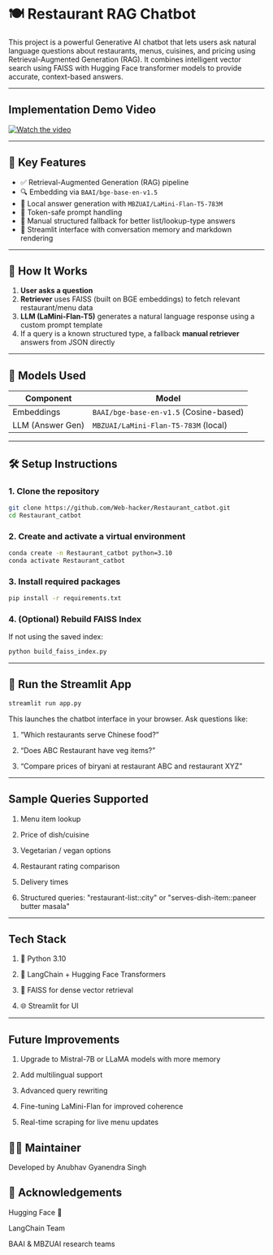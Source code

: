 # 🍽️ Restaurant RAG Chatbot

This project is a powerful Generative AI chatbot that lets users ask natural language questions about restaurants, menus, cuisines, and pricing using Retrieval-Augmented Generation (RAG). It combines intelligent vector search using FAISS with Hugging Face transformer models to provide accurate, context-based answers.

---
## Implementation Demo Video

[![Watch the video](https://img.youtube.com/vi/qCvL_uKZXUI/hqdefault.jpg)](https://www.youtube.com/watch?v=qCvL_uKZXUI) 

---
## 📌 Key Features

- ✅ Retrieval-Augmented Generation (RAG) pipeline
- 🔍 Embedding via `BAAI/bge-base-en-v1.5`
- 🧠 Local answer generation with `MBZUAI/LaMini-Flan-T5-783M`
- 🧾 Token-safe prompt handling
- 🧩 Manual structured fallback for better list/lookup-type answers
- 🧠 Streamlit interface with conversation memory and markdown rendering


---

## 🚀 How It Works

1. **User asks a question**
2. **Retriever** uses FAISS (built on BGE embeddings) to fetch relevant restaurant/menu data
3. **LLM (LaMini-Flan-T5)** generates a natural language response using a custom prompt template
4. If a query is a known structured type, a fallback **manual retriever** answers from JSON directly

---

## 🧠 Models Used

| Component        | Model                                  |
|------------------|----------------------------------------|
| Embeddings       | `BAAI/bge-base-en-v1.5` (Cosine-based) |
| LLM (Answer Gen) | `MBZUAI/LaMini-Flan-T5-783M` (local)   |

---

## 🛠️ Setup Instructions

### 1. Clone the repository

```bash
git clone https://github.com/Web-hacker/Restaurant_catbot.git
cd Restaurant_catbot
```
### 2. Create and activate a virtual environment

```bash
conda create -n Restaurant_catbot python=3.10
conda activate Restaurant_catbot
```
### 3. Install required packages

```bash
pip install -r requirements.txt
```
### 4. (Optional) Rebuild FAISS Index

If not using the saved index:

```bash
python build_faiss_index.py
```

---

## 💬 Run the Streamlit App

```bash
streamlit run app.py
```
This launches the chatbot interface in your browser. Ask questions like:

1. “Which restaurants serve Chinese food?”

2. “Does ABC Restaurant have veg items?”

3. “Compare prices of biryani at restaurant ABC and restaurant XYZ”

---

## Sample Queries Supported

1. Menu item lookup

2. Price of dish/cuisine

3. Vegetarian / vegan options

4. Restaurant rating comparison

5. Delivery times

6. Structured queries: "restaurant-list::city" or "serves-dish-item::paneer butter masala"


---

## Tech Stack
1. 🐍 Python 3.10

2. 🧠 LangChain + Hugging Face Transformers

3. 💾 FAISS for dense vector retrieval

4. 🌐 Streamlit for UI

---

## Future Improvements

1. Upgrade to Mistral-7B or LLaMA models with more memory

2. Add multilingual support

3. Advanced query rewriting

4. Fine-tuning LaMini-Flan for improved coherence

5. Real-time scraping for live menu updates


## 👨‍💻 Maintainer
Developed by Anubhav Gyanendra Singh


## 🙌 Acknowledgements
Hugging Face 🤗

LangChain Team

BAAI & MBZUAI research teams



